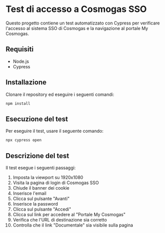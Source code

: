 # Test di accesso a Cosmogas SSO

Questo progetto contiene un test automatizzato con Cypress per verificare l'accesso al sistema SSO di Cosmogas e la navigazione al portale My Cosmogas.

## Requisiti

- Node.js
- Cypress

## Installazione

Clonare il repository ed eseguire i seguenti comandi:

```sh
npm install
```

## Esecuzione del test

Per eseguire il test, usare il seguente comando:

```sh
npx cypress open
```

## Descrizione del test

Il test esegue i seguenti passaggi:

1. Imposta la viewport su 1920x1080
2. Visita la pagina di login di Cosmogas SSO
3. Chiude il banner dei cookie
4. Inserisce l'email
5. Clicca sul pulsante "Avanti"
6. Inserisce la password
7. Clicca sul pulsante "Accedi"
8. Clicca sul link per accedere al "Portale My Cosmogas"
9. Verifica che l'URL di destinazione sia corretto
10. Controlla che il link "Documentale" sia visibile sulla pagina
